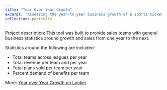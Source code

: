 ```yaml
---
title: "Year Over Year Growth"
excerpt: "Assessing the year-to-year business growth of a sports ticketing product based on total clients acquired, total sales, and total revenue"
collection: portfolio
---
```


Project description: This tool was built to provide sales teams with general business statistics around growth and sales from one year to the next. 

Statistics around the following are included:
* Total teams across leagues per year
* Total revenue per team and per year
* Total plans sold per team per year
* Percent demand of benefits per team  

More: [Year over Year Growth on Looker](https://tinyurl.com/52eexbv3)
